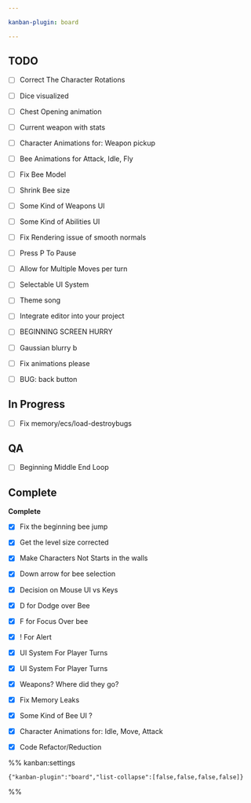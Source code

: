 ```yaml
---

kanban-plugin: board

---
```


## TODO

- [ ] Correct The Character Rotations
- [ ] Dice visualized
- [ ] Chest Opening animation
- [ ] Current weapon with stats
- [ ] Character Animations for: Weapon pickup
- [ ] Bee Animations for Attack, Idle, Fly
- [ ] Fix Bee Model
- [ ] Shrink Bee size
- [ ] Some Kind of Weapons UI
- [ ] Some Kind of Abilities UI
- [ ] Fix Rendering issue of smooth normals
- [ ] Press P To Pause
- [ ] Allow for Multiple Moves per turn
- [ ] Selectable UI System
- [ ] Theme song
- [ ] Integrate editor into your project
- [ ] BEGINNING SCREEN HURRY
- [ ] Gaussian blurry b
- [ ] Fix animations please
- [ ] BUG: back button


## In Progress

- [ ] Fix memory/ecs/load-destroybugs


## QA

- [ ] Beginning Middle End Loop


## Complete

**Complete**
- [x] Fix the beginning bee jump
- [x] Get the level size corrected
- [x] Make Characters Not Starts in the walls
- [x] Down arrow for bee selection
- [x] Decision on Mouse UI vs Keys
- [x] D for Dodge over Bee
- [x] F for Focus Over bee
- [x] ! For Alert
- [x] UI System For Player Turns
- [x] UI System For Player Turns
- [x] Weapons? Where did they go?
- [x] Fix Memory Leaks
- [x] Some Kind of Bee UI ?
- [x] Character Animations for: Idle, Move, Attack
- [x] Code Refactor/Reduction




%% kanban:settings
```
{"kanban-plugin":"board","list-collapse":[false,false,false,false]}
```
%%